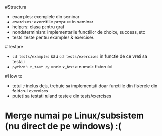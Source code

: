 #Structura
- examples: exemplele din seminar
- exercises: exercitiile propuse in seminar
- helpers: clasa pentru graf
- nondeterminism: implementarile functiilor de choice, success, etc
- tests: teste pentru examples & exercises

#Testare
- ```cd tests/examples``` sau ```cd tests/exercises``` in functie de ce vreti
  sa testati
- ```python3 x_test.py``` unde x_test e numele fisierului

#How to
- totul e inclus deja, trebuie sa implementati doar functiile din fisierele din
  folderul exercises
- puteti sa testati ruland testele din tests/exercises

# Merge numai pe Linux/subsistem (nu direct de pe windows) :(
